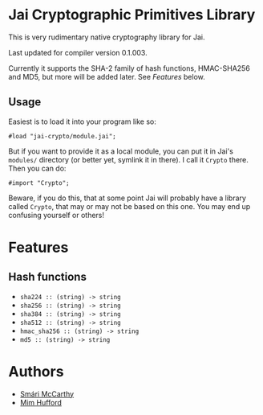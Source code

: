 # Jai Cryptographic Primitives Library

This is very rudimentary native cryptography library for Jai.

Last updated for compiler version 0.1.003.

Currently it supports the SHA-2 family of hash functions, HMAC-SHA256 and MD5, but more will be
added later. See *Features* below.

## Usage

Easiest is to load it into your program like so:

```
#load "jai-crypto/module.jai";
```

But if you want to provide it as a local module, you can put it in Jai's `modules/` directory
(or better yet, symlink it in there). I call it `Crypto` there. Then you can do:

```
#import "Crypto";
```

Beware, if you do this, that at some point Jai will probably have a library called `Crypto`,
that may or may not be based on this one. You may end up confusing yourself or others!

# Features

## Hash functions

 * `sha224 :: (string) -> string`
 * `sha256 :: (string) -> string`
 * `sha384 :: (string) -> string`
 * `sha512 :: (string) -> string`
 * `hmac_sha256 :: (string) -> string`
 * `md5 :: (string) -> string`


# Authors

 * [Smári McCarthy](https://github.com/smari/)
 * [Mim Hufford](https://github.com/mimhufford/)
